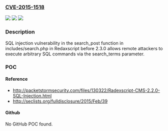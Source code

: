 ### [CVE-2015-1518](https://cve.mitre.org/cgi-bin/cvename.cgi?name=CVE-2015-1518)
![](https://img.shields.io/static/v1?label=Product&message=n%2Fa&color=blue)
![](https://img.shields.io/static/v1?label=Version&message=n%2Fa&color=blue)
![](https://img.shields.io/static/v1?label=Vulnerability&message=n%2Fa&color=brighgreen)

### Description

SQL injection vulnerability in the search_post function in includes/search.php in Redaxscript before 2.3.0 allows remote attackers to execute arbitrary SQL commands via the search_terms parameter.

### POC

#### Reference
- http://packetstormsecurity.com/files/130322/Radexscript-CMS-2.2.0-SQL-Injection.html
- http://seclists.org/fulldisclosure/2015/Feb/39

#### Github
No GitHub POC found.

